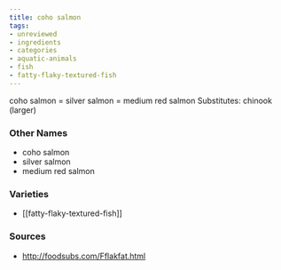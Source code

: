 ```yaml
---
title: coho salmon
tags:
- unreviewed
- ingredients
- categories
- aquatic-animals
- fish
- fatty-flaky-textured-fish
---
```

coho salmon = silver salmon = medium red salmon Substitutes: chinook (larger)

### Other Names

* coho salmon
* silver salmon
* medium red salmon

### Varieties

* [[fatty-flaky-textured-fish]]

### Sources
* http://foodsubs.com/Fflakfat.html
